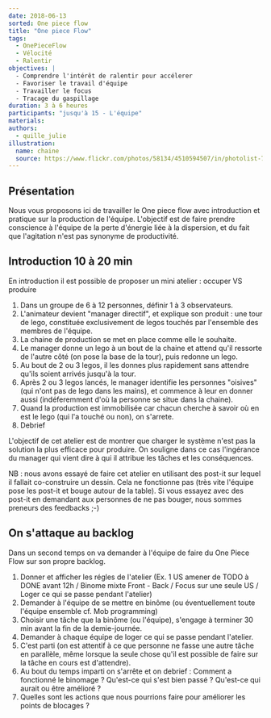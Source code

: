 ```yaml
---
date: 2018-06-13
sorted: One piece flow
title: "One piece Flow"
tags:
  - OnePieceFlow
  - Vélocité
  - Ralentir
objectives: |
  - Comprendre l'intérêt de ralentir pour accélerer
  - Favoriser le travail d'équipe
  - Travailler le focus
  - Tracage du gaspillage
duration: 3 à 6 heures
participants: "jusqu'à 15 - L'équipe"
materials:
authors:
  - quille_julie
illustration:
  name: chaine
  source: https://www.flickr.com/photos/58134/4510594507/in/photolist-7SzYAP-9tDwy2-3gAK1X-bkxvPd-4GRT85-pqRaQh-24DUoVk-UNGz7U-dyrfGC-eNTbZo-o5Q2ZR-afrXgJ-4SWXW1-5v9gUe-aJtEJx-T7xeKq-DuRpAs-dVC8b9-TQMra9-niz4NE-6gMKfW-4Km7zh-25F1QA1-qReedg-pNasKe-23wNULF-bGHrHg-kqRsaA-djE2Po-CZiFh1-Whhars-aeq6gU-vKyRF9-anhvSQ-URMFYd-5qZx6h-mFypgr-bptz4g-gcTNdh-8AXA9F-bNwgin-7hixhH-3u9UaF-qJgRD-aneGgR-bmA47k-fVLZiV-EVRbrD-m5p3qK-XsBPr8
---
```


## Présentation

Nous vous proposons ici de travailler le One piece flow avec introduction et pratique sur la production de l'équipe. L'objectif est de faire prendre conscience à l'équipe de la perte d'énergie liée à la dispersion, et du fait que l'agitation n'est pas synonyme de productivité.

## Introduction 10 à 20 min

En introduction il est possible de proposer un mini atelier : occuper VS produire

1. Dans un groupe de 6 à 12 personnes, définir 1 à 3 observateurs.
2. L'animateur devient "manager directif", et explique son produit : une tour de lego, constituée exclusivement de legos touchés par l'ensemble des membres de l'équipe.
3. La chaine de production se met en place comme elle le souhaite.
4. Le manager donne un lego à un bout de la chaine et attend qu'il ressorte de l'autre côté (on pose la base de la tour), puis redonne un lego.
5. Au bout de 2 ou 3 legos, il les donnes plus rapidement sans attendre qu'ils soient arrivés jusqu'à la tour.
6. Après 2 ou 3 legos lancés, le manager identifie les personnes "oisives" (qui n'ont pas de lego dans les mains), et commence à leur en donner aussi (indéferemment d'où la personne se situe dans la chaine).
7. Quand la production est immobilisée car chacun cherche à savoir où en est le lego (qui l'a touché ou non), on s'arrete.
8. Debrief

L'objectif de cet atelier est de montrer que charger le système n'est pas la solution la plus efficace pour produire. On souligne dans ce cas l'ingérance du manager qui vient dire à qui il attribue les tâches et les conséquences.

NB : nous avons essayé de faire cet atelier en utilisant des post-it sur lequel il fallait co-construire un dessin. Cela ne fonctionne pas (très vite l'équipe pose les post-it et bouge autour de la table). Si vous essayez avec des post-it en demandant aux personnes de ne pas bouger, nous sommes preneurs des feedbacks ;-)


## On s'attaque au backlog

Dans un second temps on va demander à l'équipe de faire du One Piece Flow sur son propre backlog.
1. Donner et afficher les régles de l'atelier (Ex. 1 US amener de TODO à DONE avant 12h / Binome mixte Front - Back / Focus sur une seule US / Loger ce qui se passe pendant l'atelier)
2. Demander à l'équipe de se mettre en binôme (ou éventuellement toute l'équipe ensemble cf. Mob programming)
3. Choisir une tâche que la binôme (ou l'équipe), s'engage à terminer 30 min avant la fin de la demie-journée.
4. Demander à chaque équipe de loger ce qui se passe pendant l'atelier.
5. C'est parti (on est attentif à ce que personne ne fasse une autre tâche en parallèle, même lorsque la seule chose qu'il est possible de faire sur la tâche en cours est d'attendre).
6. Au bout du temps imparti on s'arrête et on debrief : Comment a fonctionné le binomage ? Qu'est-ce qui s'est bien passé ? Qu'est-ce qui aurait ou être amélioré ?
7. Quelles sont les actions que nous pourrions faire pour améliorer les points de blocages ?
